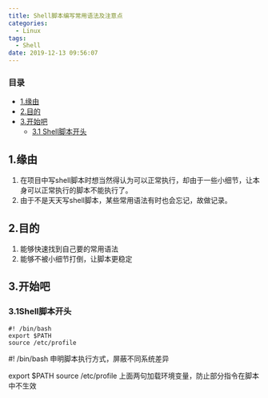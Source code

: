 ```yaml
---
title: Shell脚本编写常用语法及注意点
categories:
  - Linux
tags:
  - Shell
date: 2019-12-13 09:56:07
---
```


### 目录
* [1.缘由](#1-缘由)
* [2.目的](#2-目的)
* [3.开始吧](#3-开始吧)
    * [3.1 Shell脚本开头](#3-1Shell脚本开头)

## 1.缘由

1. 在项目中写shell脚本时想当然得认为可以正常执行，却由于一些小细节，让本身可以正常执行的脚本不能执行了。
2. 由于不是天天写shell脚本，某些常用语法有时也会忘记，故做记录。

## 2.目的

1. 能够快速找到自己要的常用语法
2. 能够不被小细节打倒，让脚本更稳定

## 3.开始吧

### 3.1Shell脚本开头

```
#! /bin/bash
export $PATH
source /etc/profile
```

#! /bin/bash 申明脚本执行方式，屏蔽不同系统差异

export $PATH 
source /etc/profile
上面两句加载环境变量，防止部分指令在脚本中不生效


